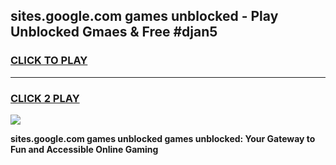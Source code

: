 
## sites.google.com games unblocked - Play Unblocked Gmaes & Free #djan5
<h3>
<a href="https://news.freeplayer.one?title=sites.google.com_games_unblocked&ref=03M">CLICK TO PLAY</a></h3>
<hr>

<h3>
<a href="https://news.freeplayer.one?title=sites.google.com_games_unblocked&ref=03M">CLICK 2 PLAY</a>
  
</h3>

<a href="https://news.freeplayer.one?title=sites.google.com_games_unblocked&ref=03M"><img src="https://clearcache.store/games.png"></a>


**sites.google.com games unblocked games unblocked: Your Gateway to Fun and Accessible Online Gaming**
